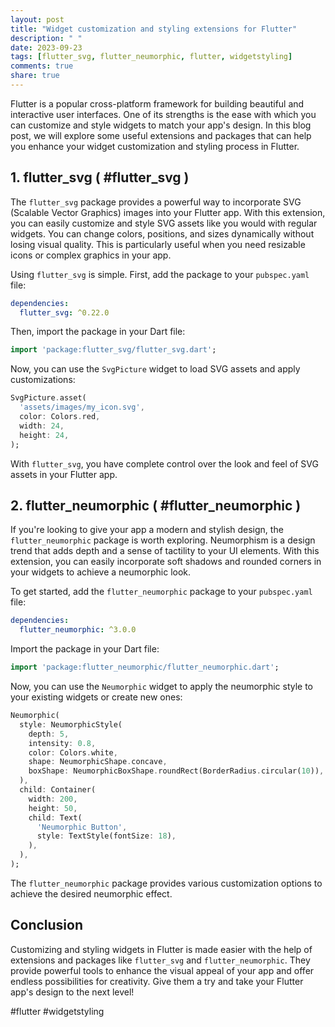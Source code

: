 ```yaml
---
layout: post
title: "Widget customization and styling extensions for Flutter"
description: " "
date: 2023-09-23
tags: [flutter_svg, flutter_neumorphic, flutter, widgetstyling]
comments: true
share: true
---
```


Flutter is a popular cross-platform framework for building beautiful and interactive user interfaces. One of its strengths is the ease with which you can customize and style widgets to match your app's design. In this blog post, we will explore some useful extensions and packages that can help you enhance your widget customization and styling process in Flutter.

## 1. flutter_svg ( #flutter_svg )

The `flutter_svg` package provides a powerful way to incorporate SVG (Scalable Vector Graphics) images into your Flutter app. With this extension, you can easily customize and style SVG assets like you would with regular widgets. You can change colors, positions, and sizes dynamically without losing visual quality. This is particularly useful when you need resizable icons or complex graphics in your app.

Using `flutter_svg` is simple. First, add the package to your `pubspec.yaml` file:

```yaml
dependencies:
  flutter_svg: ^0.22.0
```

Then, import the package in your Dart file:

```dart
import 'package:flutter_svg/flutter_svg.dart';
```

Now, you can use the `SvgPicture` widget to load SVG assets and apply customizations:

```dart
SvgPicture.asset(
  'assets/images/my_icon.svg',
  color: Colors.red,
  width: 24,
  height: 24,
);
```

With `flutter_svg`, you have complete control over the look and feel of SVG assets in your Flutter app.

## 2. flutter_neumorphic ( #flutter_neumorphic )

If you're looking to give your app a modern and stylish design, the `flutter_neumorphic` package is worth exploring. Neumorphism is a design trend that adds depth and a sense of tactility to your UI elements. With this extension, you can easily incorporate soft shadows and rounded corners in your widgets to achieve a neumorphic look.

To get started, add the `flutter_neumorphic` package to your `pubspec.yaml` file:

```yaml
dependencies:
  flutter_neumorphic: ^3.0.0
```

Import the package in your Dart file:

```dart
import 'package:flutter_neumorphic/flutter_neumorphic.dart';
```

Now, you can use the `Neumorphic` widget to apply the neumorphic style to your existing widgets or create new ones:

```dart
Neumorphic(
  style: NeumorphicStyle(
    depth: 5,
    intensity: 0.8,
    color: Colors.white,
    shape: NeumorphicShape.concave,
    boxShape: NeumorphicBoxShape.roundRect(BorderRadius.circular(10)),
  ),
  child: Container(
    width: 200,
    height: 50,
    child: Text(
      'Neumorphic Button',
      style: TextStyle(fontSize: 18),
    ),
  ),
);
```

The `flutter_neumorphic` package provides various customization options to achieve the desired neumorphic effect.

## Conclusion

Customizing and styling widgets in Flutter is made easier with the help of extensions and packages like `flutter_svg` and `flutter_neumorphic`. They provide powerful tools to enhance the visual appeal of your app and offer endless possibilities for creativity. Give them a try and take your Flutter app's design to the next level!

#flutter #widgetstyling